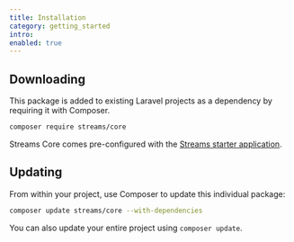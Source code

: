 ```yaml
---
title: Installation
category: getting_started
intro:
enabled: true
---
```


## Downloading

This package is added to existing Laravel projects as a dependency by requiring it with Composer.

```bash
composer require streams/core
```

Streams Core comes pre-configured with the [Streams starter application](/docs/installation).

## Updating

From within your project, use Composer to update this individual package:

```bash
composer update streams/core --with-dependencies
```

You can also update your entire project using `composer update`.
